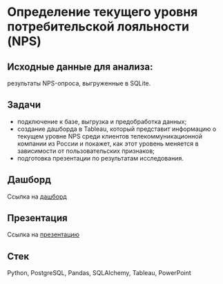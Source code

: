 # Определение текущего уровня потребительской лояльности (NPS)
## Исходные данные для анализа:
результаты NPS-опроса, выгруженные в SQLite.
## Задачи
 - подключение к базе, выгрузка и предобработка данных;
 - создание дашборда в Tableau, который представит информацию о текущем уровне NPS среди клиентов телекоммуникационной компании из России и покажет, как этот уровень меняется в зависимости от пользовательских признаков;
 - подготовка презентации по результатам исследования.

## Дашборд 

Ссылка на [дашборд][1] 


## Презентация 
Ссылка на [презентацию][2] 


## Стек
Python, PostgreSQL, Pandas, SQLAlchemy, Tableau, PowerPoint

[1]:https://public.tableau.com/app/profile/stepankl/viz/Telecomm_project_2/sheet11?publish=yes     "дашборд"

[2]:https://drive.google.com/file/d/1E36gb6YgRrBaGSd1GxigHvcVRYGSFUOC/view?usp=sharing   "презентацию"
